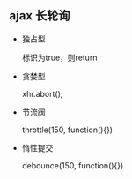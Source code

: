 ## ajax 长轮询

* 独占型

  标识为true，则return

* 贪婪型

  xhr.abort();

* 节流阀

  throttle(150, function(){})

* 惰性提交

  debounce(150, function(){})
